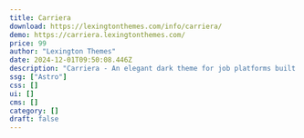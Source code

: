 ```yaml
---
title: Carriera
download: https://lexingtonthemes.com/info/carriera/
demo: https://carriera.lexingtonthemes.com/
price: 99
author: "Lexington Themes"
date: 2024-12-01T09:50:08.446Z
description: "Carriera - An elegant dark theme for job platforms built with Astrojs and Talwind CSS for your job platform"
ssg: ["Astro"]
css: []
ui: []
cms: []
category: []
draft: false
---
```

